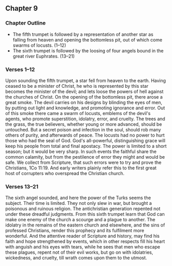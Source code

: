 ## Chapter 9

### Chapter Outline

- The fifth trumpet is followed by a representation of another star as falling from heaven and opening the bottomless pit, out of which come swarms of locusts. (1–12)
- The sixth trumpet is followed by the loosing of four angels bound in the great river Euphrates. (13–21)

### Verses 1–12

Upon sounding the fifth trumpet, a star fell from heaven to the earth. Having ceased to be a minister of Christ, he who is represented by this star becomes the minister of the devil; and lets loose the powers of hell against the churches of Christ. On the opening of the bottomless pit, there arose a great smoke. The devil carries on his designs by blinding the eyes of men, by putting out light and knowledge, and promoting ignorance and error. Out of this smoke there came a swarm of locusts, emblems of the devil's agents, who promote superstition, idolatry, error, and cruelty. The trees and the grass, the true believers, whether young or more advanced, should be untouched. But a secret poison and infection in the soul, should rob many others of purity, and afterwards of peace. The locusts had no power to hurt those who had the seal of God. God's all-powerful, distinguishing grace will keep his people from total and final apostacy. The power is limited to a short season; but it would be very sharp. In such events the faithful share the common calamity, but from the pestilence of error they might and would be safe. We collect from Scripture, that such errors were to try and prove the Christians, 1Co 11:19. And early writers plainly refer this to the first great host of corrupters who overspread the Christian church.

### Verses 13–21

The sixth angel sounded, and here the power of the Turks seems the subject. Their time is limited. They not only slew in war, but brought a poisonous and ruinous religion. The antichristian generation repented not under these dreadful judgments. From this sixth trumpet learn that God can make one enemy of the church a scourge and a plague to another. The idolatry in the remains of the eastern church and elsewhere, and the sins of professed Christians, render this prophecy and its fulfilment more wonderful. And the attentive reader of Scripture and history, may find his faith and hope strengthened by events, which in other respects fill his heart with anguish and his eyes with tears, while he sees that men who escape these plagues, repent not of their evil works, but go on with idolatries, wickedness, and cruelty, till wrath comes upon them to the utmost.

